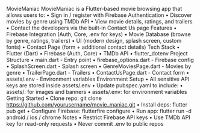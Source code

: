  MovieManiac
 MovieManiac is a Flutter-based movie browsing app that allows users to:
 • Sign in / register with Firebase Authentication
 • Discover movies by genre using TMDb API
 • View movie details, ratings, and trailers
 • Contact the developers via the built-in Contact Us page
 Features
 • Firebase Integration (Auth, Core, .env for keys)
 • Movie Database (browse by genre, ratings, trailers)
 • UI (modern design, splash screen, custom fonts)
 • Contact Page (form + additional contact details)
 Tech Stack
 • Flutter (Dart)
 • Firebase (Auth, Core)
 • TMDb API
 • flutter_dotenv
 Project Structure
 • main.dart - Entry point
 • firebase_options.dart - Firebase config
 • SplashScreen.dart - Splash screen
 • GenreMoviesPage.dart - Movies by genre
 • TrailerPage.dart - Trailers
 • ContactUsPage.dart - Contact form
 • assets/.env - Environment variables
 Environment Setup
• All sensitive API keys are stored inside assets/.env
 • Update pubspec.yaml to include:
 • assets/: for images and banners
 • assets/.env: for environment variables
 Getting Started
 • Clone repo: git clone https://github.com/yourusername/movie_maniac.git
 • Install deps: flutter pub get
 • Configure Firebase: flutterfire configure
 • Run app: flutter run -d android / ios / chrome
 Notes
 • Restrict Firebase API keys
 • Use TMDb API key for read-only requests
 • Never commit .env to public repos
 
